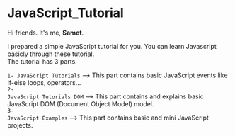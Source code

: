 # JavaScript_Tutorial

Hi friends. It's me, <b>Samet</b>.

I prepared a simple JavaScript tutorial for you. You can learn Javascript basicly through these tutorial.<br>
The tutorial has 3 parts.

<code>1- JavaScript Tutorials</code>      --> This part contains basic JavaScript events like If-else loops, operators...<br>
<code>2- JavaScript Tutorials DOM</code>  --> This part contains and explains basic JavaScript DOM (Document Object Model) model.<br>
<code>3- JavaScript Examples</code>       --> This part contains basic and mini JavaScript projects. 
